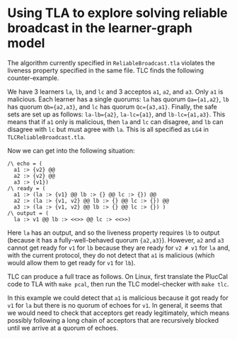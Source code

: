 # Using TLA to explore solving reliable broadcast in the learner-graph model

The algorithm currently specified in `ReliableBroadcast.tla` violates the liveness property specified in the same file.
TLC finds the following counter-example.

We have 3 learners `la`, `lb`, and `lc` and 3 acceptos `a1`, `a2`, and `a3`.
Only `a1` is malicious.
Each learner has a single quorums: `la` has quorum `Qa={a1,a2}`, `lb` has quorum `Qb={a2,a3}`, and `lc` has quorum `Qc={a3,a1}`.
Finally, the safe sets are set up as follows: `la-lb={a2}`, `la-lc={a1}`, and `lb-lc={a1,a3}`.
This means that if `a1` only is malicious, then `la` and `lc` can disagree, and `lb` can disagree with `lc` but must agree with `la`.
This is all specified as `LG4` in `TLCReliableBroadcast.tla`.

Now we can get into the following situation:
```tla
/\ echo = (
  a1 :> {v2} @@
  a2 :> {v2} @@
  a3 :> {v1})
/\ ready = (
  a1 :> (la :> {v1} @@ lb :> {} @@ lc :> {}) @@
  a2 :> (la :> {v1, v2} @@ lb :> {} @@ lc :> {}) @@
  a3 :> (la :> {v1, v2} @@ lb :> {} @@ lc :> {}) )
/\ output = (
  la :> v1 @@ lb :> <<>> @@ lc :> <<>>)
```
Here `la` has an output, and so the liveness property requires `lb` to output (because it has a fully-well-behaved quorum `{a2,a3}`).
However, `a2` and `a3` cannot get ready for `v1` for `lb` because they are ready for `v2 # v1` for `la` and, with the current protocol, they do not detect that `a1` is malicious (which would allow them to get ready for `v1` for `lb`).

TLC can produce a full trace as follows.
On Linux, first translate the PlucCal code to TLA with `make pcal`, then run the TLC model-checker with `make tlc`.

In this example we could detect that `a1` is malicious because it got ready for `v1` for `la` but there is no quorum of echoes for `v1`.
In general, it seems that we would need to check that acceptors get ready legitimately, which means possibly following a long chain of acceptors that are recursively blocked until we arrive at a quorum of echoes.
